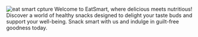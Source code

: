 ![eat smart cpture](https://github.com/Givemeboga/EatSmart_website/assets/128859601/93103df7-4c00-4d86-ba3a-c131cd104b43)
Welcome to EatSmart, where delicious meets nutritious! Discover a
world of healthy snacks designed to delight your taste buds and
support your well-being. Snack smart with us and indulge in
guilt-free goodness today.
